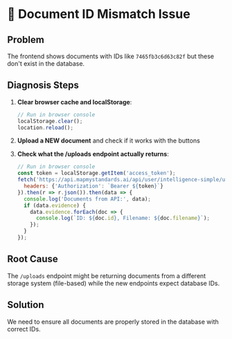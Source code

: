 # 🔧 Document ID Mismatch Issue

## Problem
The frontend shows documents with IDs like `7465fb3c6d63c82f` but these don't exist in the database.

## Diagnosis Steps

1. **Clear browser cache and localStorage**:
   ```javascript
   // Run in browser console
   localStorage.clear();
   location.reload();
   ```

2. **Upload a NEW document** and check if it works with the buttons

3. **Check what the /uploads endpoint actually returns**:
   ```javascript
   // Run in browser console
   const token = localStorage.getItem('access_token');
   fetch('https://api.mapmystandards.ai/api/user/intelligence-simple/uploads', {
     headers: {'Authorization': `Bearer ${token}`}
   }).then(r => r.json()).then(data => {
     console.log('Documents from API:', data);
     if (data.evidence) {
       data.evidence.forEach(doc => {
         console.log(`ID: ${doc.id}, Filename: ${doc.filename}`);
       });
     }
   });
   ```

## Root Cause
The `/uploads` endpoint might be returning documents from a different storage system (file-based) while the new endpoints expect database IDs.

## Solution
We need to ensure all documents are properly stored in the database with correct IDs.